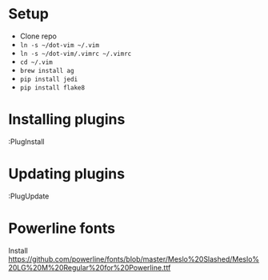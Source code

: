 # Setup
 - Clone repo
 - `ln -s ~/dot-vim ~/.vim`
 - `ln -s ~/dot-vim/.vimrc ~/.vimrc`
 - `cd ~/.vim`
 - `brew install ag`
 - `pip install jedi`
 - `pip install flake8`

# Installing plugins
:PlugInstall

# Updating plugins
:PlugUpdate

# Powerline fonts
Install https://github.com/powerline/fonts/blob/master/Meslo%20Slashed/Meslo%20LG%20M%20Regular%20for%20Powerline.ttf
